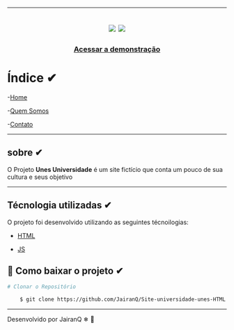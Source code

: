 <h1 align="center" >





 ---
 <img src="https://ik.imagekit.io/lmuswwygeur/logo_QLbUXw-Cs.png">
<img src="https://ik.imagekit.io/lmuswwygeur/UnesUnivers.__ETZVM78j.gif">

<h3 align="center">
    <a href="https://ik.imagekit.io/lmuswwygeur/UnesUnivers.__ETZVM78j.gif"> Acessar a demonstração</a>
</h3>


# Índice ✔
 -[Home](#-home.html)

 -[Quem Somos](#-quem-somos.html)

 -[Contato](#-contato.html)

 ---
## sobre ✔

O Projeto **Unes Universidade** é um site fictício que conta um pouco de sua cultura e seus objetivo

---

## Técnologia utilizadas ✔

O projeto foi desenvolvido utilizando as seguintes técnoilogias:

- [HTML](index.html)

- [JS](index.html)

## 📂 Como baixar o projeto ✔
``` bash
# Clonar o Repositório

    $ git clone https://github.com/JairanQ/Site-universidade-unes-HTML.git
```
---
Desenvolvido por JairanQ ❄ 🛴